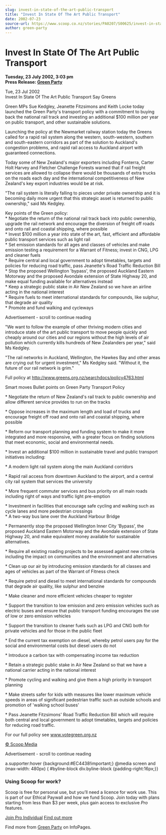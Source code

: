 ```yaml
---
slug: invest-in-state-of-the-art-public-transport
title: "Invest In State Of The Art Public Transport"
date: 2002-07-23
source-url: https://www.scoop.co.nz/stories/PA0207/S00625/invest-in-state-of-the-art-public-transport.htm
author: green-party
---
```

Invest In State Of The Art Public Transport
===========================================

**Tuesday, 23 July 2002, 3:03 pm**  
**Press Release: [Green Party](https://info.scoop.co.nz/Green_Party)**

Tue, 23 Jul 2002  
Invest In State Of The Art Public Transport Say Greens

Green MPs Sue Kedgley, Jeanette Fitzsimons and Keith Locke today launched the Green Party's transport policy with a commitment to buying back the national rail track and investing an additional $100 million per year on public transport, and other sustainable solutions.

Launching the policy at the Newmarket railway station today the Greens called for a rapid rail system along the western, south-western, southern and south-eastern corridors as part of the solution to Auckland's congestion problems, and rapid rail access to Auckland airport with guaranteed connections.

Today some of New Zealand's major exporters including Fonterra, Carter Holt Harvey and Fletcher Challenge Forests warned that if rail freight services are allowed to collapse there would be thousands of extra trucks on the roads each day and the international competitiveness of New Zealand's key export industries would be at risk.

"The rail system is literally falling to pieces under private ownership and it is becoming daily more urgent that this strategic asset is returned to public ownership," said Ms Kedgley.

Key points of the Green policy:  
\* Negotiate the return of the national rail track back into public ownership, upgrade the rail network and encourage the diversion of freight off roads and onto rail and coastal shipping, where possible  
\* Invest $100 million a year into state of the art, fast, efficient and affordable public transport services such as light rail  
\* Set emission standards for all ages and classes of vehicles and make emission testing a requirement for a Warrant of Fitness; invest in CNG, LPG and cleaner fuels  
\* Require central and local government to adopt timetables, targets and policies for reducing road traffic, pass Jeanette's Road Traffic Reduction Bill  
\* Stop the proposed Wellington 'bypass', the proposed Auckland Eastern Motorway and the proposed Avondale extension of State Highway 20, and make equal funding available for alternatives instead  
\* Keep a strategic public stake in Air New Zealand so we have an airline acting in the national interest  
\* Require fuels to meet international standards for compounds, like sulphur, that degrade air quality  
\* Promote and fund walking and cycleways

Advertisement - scroll to continue reading





"We want to follow the example of other thriving modern cities and introduce state of the art public transport to move people quickly and cheaply around our cities and our regions without the high levels of air pollution which currently kills hundreds of New Zealanders per year," said Ms Kedgley.

"The rail networks in Auckland, Wellington, the Hawkes Bay and other areas are crying out for urgent investment," Ms Kedgley said. "Without it, the future of our rail network is grim."

Full policy at http://www.greens.org.nz/searchdocs/policy4763.html

  
Smart moves Bullet points on Green Party Transport Policy

\* Negotiate the return of New Zealand's rail track to public ownership and allow different service provides to run on the tracks

\* Oppose increases in the maximum length and load of trucks and encourage freight off road and onto rail and coastal shipping, where possible

\* Reform our transport planning and funding system to make it more integrated and more responsive, with a greater focus on finding solutions that meet economic, social and environmental needs.

\* Invest an additional $100 million in sustainable travel and public transport initiatives including:

\* A modern light rail system along the main Auckland corridors

\* Rapid rail access from downtown Auckland to the airport, and a central city rail system that services the university

\* More frequent commuter services and bus priority on all main roads including right of ways and traffic light pre-emption

\* Investment in facilities that encourage safe cycling and walking such as cycle lanes and more pedestrian crossings  
\* A two-way bus lane over the Auckland Harbour Bridge

\* Permanently stop the proposed Wellington Inner City 'Bypass', the proposed Auckland Eastern Motorway and the Avondale extension of State Highway 20, and make equivalent money available for sustainable alternatives.

\* Require all existing roading projects to be assessed against new criteria including the impact on communities and the environment and alternatives

\* Clean up our air by introducing emission standards for all classes and ages of vehicles as part of the Warrant of Fitness check

\* Require petrol and diesel to meet international standards for compounds that degrade air quality, like sulphur and benzine

\* Make cleaner and more efficient vehicles cheaper to register

\* Support the transition to low emission and zero emission vehicles such as electric buses and ensure that public transport funding encourages the use of low or zero emission vehicles

\* Support the transition to cleaner fuels such as LPG and CNG both for private vehicles and for those in the public fleet

\* End the current tax exemption on diesel, whereby petrol users pay for the social and environmental costs but diesel users do not

\* Introduce a carbon tax with compensating income tax reduction

\* Retain a strategic public stake in Air New Zealand so that we have a national carrier acting in the national interest

\* Promote cycling and walking and give them a high priority in transport planning

\* Make streets safer for kids with measures like lower maximum vehicle speeds in areas of significant pedestrian traffic such as outside schools and promotion of 'walking school buses'

\* Pass Jeanette Fitzsimons' Road Traffic Reduction Bill which will require both central and local government to adopt timetables, targets and policies for reducing road traffic.

For our full policy see www.votegreen.org.nz

  

[© Scoop Media](http://www.scoop.co.nz/about/terms.html)  

Advertisement - scroll to continue reading



a.supporter:hover {background:#EC4438!important;} @media screen and (max-width: 480px) { #byline-block div.byline-block {padding-right:16px;}}

### Using Scoop for work?

Scoop is free for personal use, but you’ll need a licence for work use. This is part of our Ethical Paywall and how we fund Scoop. Join today with plans starting from less than $3 per week, plus gain access to exclusive _Pro_ features.  
  
[Join Pro Individual](https://pro.scoop.co.nz/Individual/?from=ProIn24) [Find out more](https://pro.scoop.co.nz/using-scoop-for-work/?from=ProIn24)

Find more from [Green Party](https://info.scoop.co.nz/Green_Party) on InfoPages.